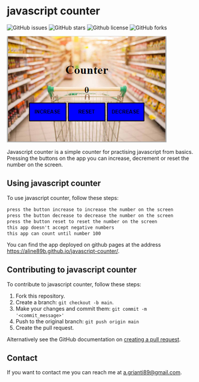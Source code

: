 # javascript counter


![GitHub issues](https://img.shields.io/github/issues/Aline89b/javascript-counter)
![GitHub stars](https://img.shields.io/github/stars/Aline89b/javascript-counter)
![Github license](https://img.shields.io/github/license/Aline89b/javascript-counter)
![GitHub forks](https://img.shields.io/github/forks/Aline89b/javascript-counter)

![increment and decrement counter](javascript-counter.png)

Javascript counter is a simple counter for practising javascript from basics. Pressing the buttons on the app you can increase, decrement or reset the number on the screen.


## Using javascript counter

To use javascript counter, follow these steps:

```
press the button increase to increase the number on the screen
press the button decrease to decrease the number on the screen
press the button reset to reset the number on the screen
this app doesn't accept negative numbers
this app can count until number 100
```
You can find the app deployed on github pages at the address https://aline89b.github.io/javascript-counter/.

## Contributing to javascript counter

To contribute to javascript counter, follow these steps:

1. Fork this repository.
2. Create a branch: `git checkout -b main`.
3. Make your changes and commit them: `git commit -m '<commit_message>'`
4. Push to the original branch: `git push origin main`
5. Create the pull request.

Alternatively see the GitHub documentation on [creating a pull request](https://help.github.com/en/github/collaborating-with-issues-and-pull-requests/creating-a-pull-request).

## Contact

If you want to contact me you can reach me at <a.grianti89@gmail.com>.
